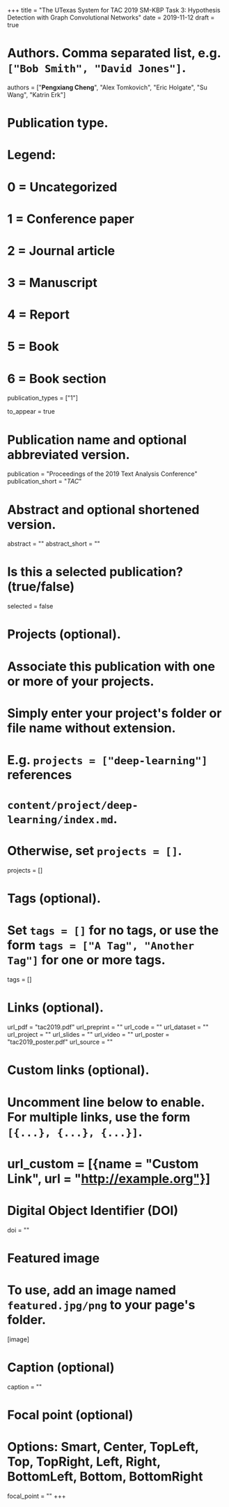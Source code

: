 +++
title = "The UTexas System for TAC 2019 SM-KBP Task 3: Hypothesis Detection with Graph Convolutional Networks"
date = 2019-11-12
draft = true

# Authors. Comma separated list, e.g. `["Bob Smith", "David Jones"]`.
authors = ["**Pengxiang Cheng**", "Alex Tomkovich", "Eric Holgate", "Su Wang", "Katrin Erk"]

# Publication type.
# Legend:
# 0 = Uncategorized
# 1 = Conference paper
# 2 = Journal article
# 3 = Manuscript
# 4 = Report
# 5 = Book
# 6 = Book section
publication_types = ["1"]

to_appear = true

# Publication name and optional abbreviated version.
publication = "Proceedings of the 2019 Text Analysis Conference"
publication_short = "*TAC*"

# Abstract and optional shortened version.
abstract = ""
abstract_short = ""

# Is this a selected publication? (true/false)
selected = false

# Projects (optional).
#   Associate this publication with one or more of your projects.
#   Simply enter your project's folder or file name without extension.
#   E.g. `projects = ["deep-learning"]` references 
#   `content/project/deep-learning/index.md`.
#   Otherwise, set `projects = []`.
projects = []

# Tags (optional).
#   Set `tags = []` for no tags, or use the form `tags = ["A Tag", "Another Tag"]` for one or more tags.
tags = []

# Links (optional).
url_pdf = "tac2019.pdf"
url_preprint = ""
url_code = ""
url_dataset = ""
url_project = ""
url_slides = ""
url_video = ""
url_poster = "tac2019_poster.pdf"
url_source = ""

# Custom links (optional).
#   Uncomment line below to enable. For multiple links, use the form `[{...}, {...}, {...}]`.
# url_custom = [{name = "Custom Link", url = "http://example.org"}]

# Digital Object Identifier (DOI)
doi = ""

# Featured image
# To use, add an image named `featured.jpg/png` to your page's folder. 
[image]
  # Caption (optional)
  caption = ""

  # Focal point (optional)
  # Options: Smart, Center, TopLeft, Top, TopRight, Left, Right, BottomLeft, Bottom, BottomRight
  focal_point = ""
+++
